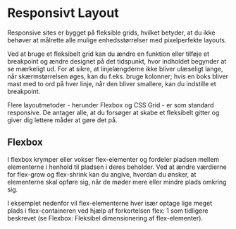 # Responsivt Layout

Responsive sites er bygget på fleksible grids, hvilket betyder, at du ikke behøver at målrette alle mulige enhedsstørrelser med pixelperfekte layouts.

Ved at bruge et fleksibelt grid kan du ændre en funktion eller tilføje et breakpoint og ændre designet på det tidspunkt, hvor indholdet begynder at se mærkeligt ud. For at sikre, at linjelængderne ikke bliver ulæseligt lange, når skærmstørrelsen øges, kan du f.eks. bruge kolonner; hvis en boks bliver mast med to ord på hver linje, når den bliver smallere, kan du indstille et breakpoint.

Flere layoutmetoder - herunder Flexbox og CSS Grid - er som standard responsive. De antager alle, at du forsøger at skabe et fleksibelt gitter og giver dig lettere måder at gøre det på.

## Flexbox

I flexbox krymper eller vokser flex-elementer og fordeler pladsen mellem elementerne i henhold til pladsen i deres beholder. Ved at ændre værdierne for flex-grow og flex-shrink kan du angive, hvordan du ønsker, at elementerne skal opføre sig, når de møder mere eller mindre plads omkring sig.

I eksemplet nedenfor vil flex-elementerne hver især optage lige meget plads i flex-containeren ved hjælp af forkortelsen flex: 1 som tidligere beskrevet (se Flexbox: Fleksibel dimensionering af flex-elementer).

